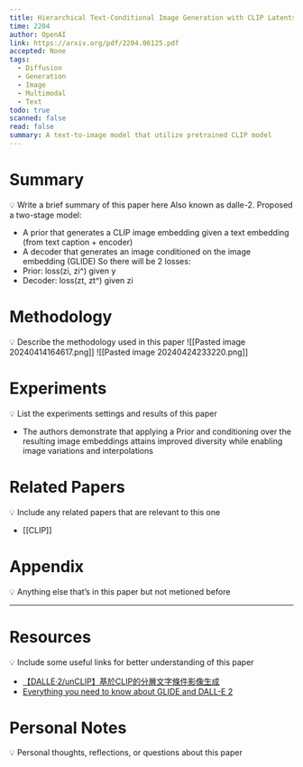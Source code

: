 ```yaml
---
title: Hierarchical Text-Conditional Image Generation with CLIP Latents
time: 2204
author: OpenAI
link: https://arxiv.org/pdf/2204.06125.pdf
accepted: None
tags:
  - Diffusion
  - Generation
  - Image
  - Multimodal
  - Text
todo: true
scanned: false
read: false
summary: A text-to-image model that utilize pretrained CLIP model
---
```

# Summary
💡 Write a brief summary of this paper here
Also known as dalle-2.
Proposed a two-stage model:
- A prior that generates a CLIP image embedding given a text embedding (from text caption + encoder)
- A decoder that generates an image conditioned on the image embedding (GLIDE)
So there will be 2 losses:
- Prior: loss(zi, zi^) given y
- Decoder: loss(zt, zt^) given zi
# Methodology
💡 Describe the methodology used in this paper
![[Pasted image 20240414164617.png]]
![[Pasted image 20240424233220.png]]

# Experiments
💡 List the experiments settings and results of this paper
- The authors demonstrate that applying a Prior and conditioning over the resulting image embeddings attains improved diversity while enabling image variations and interpolations
# Related Papers
💡 Include any related papers that are relevant to this one
- [[CLIP]]
# Appendix
💡 Anything else that’s in this paper but not metioned before

---
# Resources
💡 Include some useful links for better understanding of this paper
- [【DALLE·2/unCLIP】基於CLIP的分層文字條件影像生成](https://blog.csdn.net/weixin_45378275/article/details/129732266)
- [Everything you need to know about GLIDE and DALL-E 2](https://medium.com/@zaiinn440/everything-you-need-to-know-about-glide-and-dall-e-2-82902e3798f3)

# Personal Notes
💡 Personal thoughts, reflections, or questions about this paper